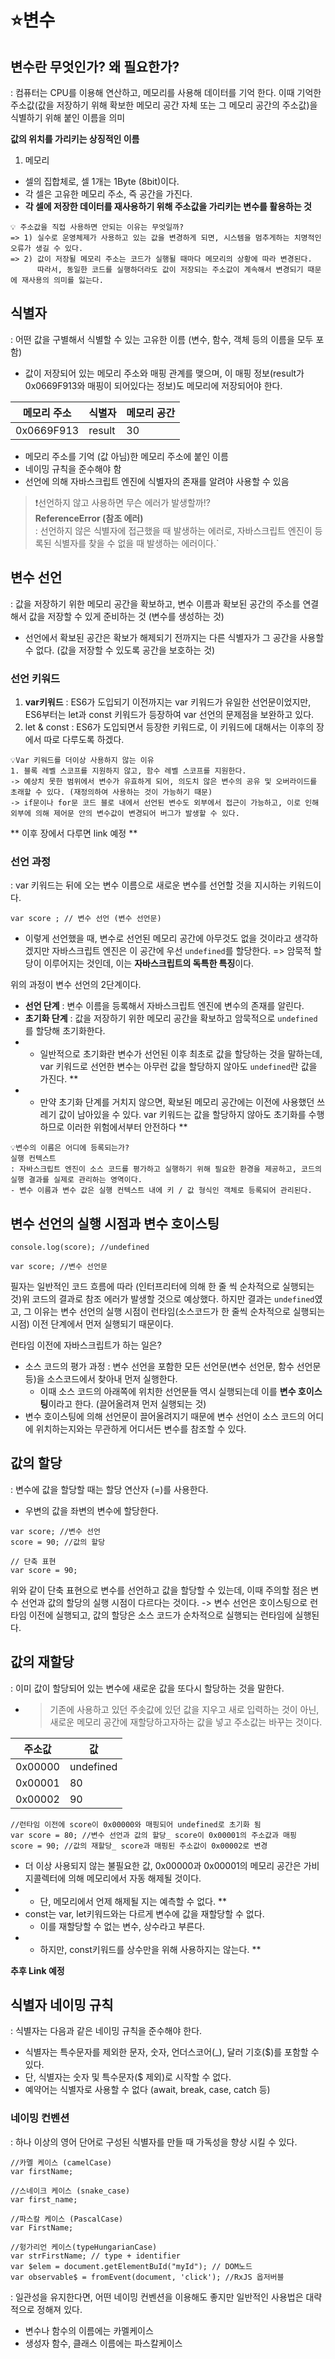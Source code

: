 # ⭐변수
## 변수란 무엇인가? 왜 필요한가?

: 컴퓨터는 CPU를 이용해 연산하고, 메모리를 사용해 데이터를 기억 한다. 이때 기억한 주소값(값을 저장하기 위해 확보한 메모리 공간 자체 또는 그 메모리 공간의 주소값)을 식별하기 위해 붙인 이름을 의미

**값의 위치를 가리키는 상징적인 이름**

1. 메모리
- 셀의 집합체로, 셀 1개는 1Byte (8bit)이다.
- 각 셀은 고유한 메모리 주소, 즉 공간을 가진다.
- **각 셀에 저장한 데이터를 재사용하기 위해 주소값을 가리키는 변수를 활용하는 것**

```
💡 주소값을 직접 사용하면 안되는 이유는 무엇일까?
=> 1) 실수로 운영체제가 사용하고 있는 값을 변경하게 되면, 시스템을 멈추게하는 치명적인 오류가 생길 수 있다.
=> 2) 값이 저장될 메모리 주소는 코드가 실행될 때마다 메모리의 상황에 따라 변경된다.
      따라서, 동일한 코드를 실행하더라도 값이 저장되는 주소값이 계속해서 변경되기 때문에 재사용의 의미를 잃는다.
```

## 식별자

: 어떤 값을 구별해서 식별할 수 있는 고유한 이름 (변수, 함수, 객체 등의 이름을 모두 포함)

- 값이 저장되어 있는 메모리 주소와 매핑 관계를 맺으며, 이 매핑 정보(result가 0x0669F913와 매핑이 되어있다는 정보)도 메모리에 저장되어야 한다.

| 메모리 주소 | 식별자 | 메모리 공간 |
| --- | --- | --- |
| 0x0669F913 | result | 30 |
- 메모리 주소를 기억 (값 아님)한 메모리 주소에 붙인 이름
- 네이밍 규칙을 준수해야 함
- 선언에 의해 자바스크립트 엔진에 식별자의 존재를 알려야 사용할 수 있음

>❗선언하지 않고 사용하면 무슨 에러가 발생할까!? <br />
>     **ReferenceError (참조 에러)** <br />
> : 선언하지 않은 식별자에 접근했을 때 발생하는 에러로, 자바스크립트 엔진이 등록된 식별자를 찾을 수 없을 때 발생하는 에러이다.`

## 변수 선언
: 값을 저장하기 위한 메모리 공간을 확보하고, 변수 이름과 확보된 공간의 주소를 연결해서 값을 저장할 수 있게 준비하는 것 (변수를 생성하는 것)

- 선언에서 확보된 공간은 확보가 해제되기 전까지는 다른 식별자가 그 공간을 사용할 수 없다. (값을 저장할 수 있도록 공간을 보호하는 것)

### 선언 키워드
1. **var키워드**
: ES6가 도입되기 이전까지는 var 키워드가 유일한 선언문이었지만, ES6부터는 let과 const 키워드가 등장하여 var 선언의 문제점을 보완하고 있다.
2. let & const
: ES6가 도입되면서 등장한 키워드로, 이 키워드에 대해서는 이후의 장에서 따로 다루도록 하겠다.
```
💡Var 키워드를 더이상 사용하지 않는 이유
1. 블록 레벨 스코프를 지원하지 않고, 함수 레벨 스코프를 지원한다.
-> 예상치 못한 범위에서 변수가 유효하게 되어, 의도치 않은 변수의 공유 및 오버라이드를 초래할 수 있다. (재정의하여 사용하는 것이 가능하기 때문)
-> if문이나 for문 코드 블로 내에서 선언된 변수도 외부에서 접근이 가능하고, 이로 인해 외부에 의해 제어문 안의 변수값이 변경되어 버그가 발생할 수 있다.
```

** 이후 장에서 다루면 link 예정 **

### 선언 과정
: var 키워드는 뒤에 오는 변수 이름으로 새로운 변수를 선언할 것을 지시하는 키워드이다.

```
var score ; // 변수 선언 (변수 선언문)
```

- 이렇게 선언했을 때, 변수로 선언된 메모리 공간에 아무것도 없을 것이라고 생각하겠지만 자바스크립트 엔진은 이 공간에 우선 `undefined`를 할당한다.
=> 암묵적 할당이 이루어지는 것인데, 이는 **자바스크립트의 독특한 특징**이다.

위의 과정이 변수 선언의 2단계이다.

- **선언 단계** : 변수 이름을 등록해서 자바스크립트 엔진에 변수의 존재를 알린다.
- **초기화 단계** : 값을 저장하기 위한 메모리 공간을 확보하고 암묵적으로 `undefined`를 할당해 초기화한다.
- * 일반적으로 초기화란 변수가 선언된 이후 최초로 값을 할당하는 것을 말하는데, var 키워드로 선언한 변수는 아무런 값을 할당하지 않아도 `undefined`란 값을 가진다. **
- * 만약 초기화 단계를 거치지 않으면, 확보된 메모리 공간에는 이전에 사용했던 쓰레기 값이 남아있을 수 있다. var 키워드는 값을 할당하지 않아도 초기화를 수행하므로 이러한 위험에서부터 안전하다 **

```
💡변수의 이름은 어디에 등록되는가?
실행 컨텍스트
: 자바스크립트 엔진이 소스 코드를 평가하고 실행하기 위해 필요한 환경을 제공하고, 코드의 실행 결과를 실제로 관리하는 영역이다.
- 변수 이름과 변수 값은 실행 컨텍스트 내에 키 / 값 형식인 객체로 등록되어 관리된다.
```

## 변수 선언의 실행 시점과 변수 호이스팅

```
console.log(score); //undefined

var score; //변수 선언문
```

필자는 일반적인 코드 흐름에 따라 (인터프리터에 의해 한 줄 씩 순차적으로 실행되는 것)위 코드의 결과로 참조 에러가 발생할 것으로 예상했다.
하지만 결과는 `undefined`였고, 그 이유는 변수 선언의 실행 시점이 런타임(소스코드가 한 줄씩 순차적으로 실행되는 시점) 이전 단계에서 먼저 실행되기 때문이다.

런타임 이전에 자바스크립트가 하는 일은?

- 소스 코드의 평가 과정
: 변수 선언을 포함한 모든 선언문(변수 선언문, 함수 선언문 등)을 소스코드에서 찾아내 먼저 실행한다.
    - 이때 소스 코드의 아래쪽에 위치한 선언문들 역시 실행되는데 이를 **변수 호이스팅**이라고 한다. (끌어올려져 먼저 실행되는 것)
- 변수 호이스팅에 의해 선언문이 끌어올려지기 때문에 변수 선언이 소스 코드의 어디에 위치하는지와는 무관하게 어디서든 변수를 참조할 수 있다.

## 값의 할당

: 변수에 값을 할당할 때는 할당 연산자 (=)를 사용한다.

- 우변의 값을 좌변의 변수에 할당한다.

```
var score; //변수 선언
score = 90; //값의 할당

// 단축 표현
var score = 90;
```

위와 같이 단축 표현으로 변수를 선언하고 값을 할당할 수 있는데, 이때 주의할 점은 변수 선언과 값의 할당의 실행 시점이 다르다는 것이다.
-> 변수 선언은 호이스팅으로 런타임 이전에 실행되고, 값의 할당은 소스 코드가 순차적으로 실행되는 런타임에 실행된다.

## 값의 재할당
: 이미 값이 할당되어 있는 변수에 새로운 값을 또다시 할당하는 것을 말한다.

- > 기존에 사용하고 있던 주솟값에 있던 값을 지우고 새로 입력하는 것이 아닌, 새로운 메모리 공간에 재할당하고자하는 값을 넣고 주소값는 바꾸는 것이다.

| 주소값 | 값 |
| --- | --- |
| 0x00000 | undefined |
| 0x00001 | 80 |
| 0x00002 | 90 |

```
//런타임 이전에 score이 0x00000와 매핑되어 undefined로 초기화 됨
var score = 80; //변수 선언과 값의 할당_ score이 0x00001의 주소값과 매핑
score = 90; //값의 재할당_ score과 매핑된 주소값이 0x00002로 변경
```

- 더 이상 사용되지 않는 불필요한 값, 0x00000과 0x00001의 메모리 공간은 가비지콜렉터에 의해 메모리에서 자동 해제될 것이다.
- * 단, 메모리에서 언제 해제될 지는 예측할 수 없다. **
- const는 var, let키워드와는 다르게 변수에 값을 재할당할 수 없다.
    - 이를 재할당할 수 없는 변수, 상수라고 부른다.
- * 하지만, const키워드를 상수만을 위해 사용하지는 않는다. **

**추후 Link 예정**

## 식별자 네이밍 규칙

: 식별자는 다음과 같은 네이밍 규칙을 준수해야 한다.

- 식별자는 특수문자를 제외한 문자, 숫자, 언더스코어(_), 달러 기호($)를 포함할 수 있다.
- 단, 식별자는 숫자 및 특수문자($ 제외)로 시작할 수 없다.
- 예약어는 식별자로 사용할 수 없다 (await, break, case, catch 등)

### 네이밍 컨벤션

: 하나 이상의 영어 단어로 구성된 식별자를 만들 때 가독성을 향상 시킬 수 있다.

```
//카멜 케이스 (camelCase)
var firstName;

//스네이크 케이스 (snake_case)
var first_name;

//파스칼 케이스 (PascalCase)
var FirstName;

//헝가리언 케이스(typeHungarianCase)
var strFirstName; // type + identifier
var $elem = document.getElementBuId("myId"); // DOM노드
var observable$ = fromEvent(document, 'click'); //RxJS 옵저버블
```

: 일관성을 유지한다면, 어떤 네이밍 컨벤션을 이용해도 좋지만 일반적인 사용법은 대략적으로 정해져 있다.

- 변수나 함수의 이름에는 카멜케이스
- 생성자 함수, 클래스 이름에는 파스칼케이스
